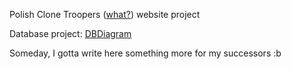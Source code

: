 Polish Clone Troopers ([what?](instagram.com/polishclonetroopers)) website project

Database project: [DBDiagram](https://dbdiagram.io/d/Project-Convor-665c676ab65d933879486eba)

Someday, I gotta write here something more for my successors :b 
